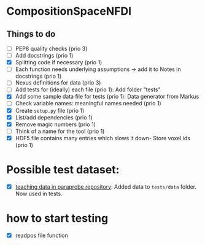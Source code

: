 # CompositionSpaceNFDI

## Things to do

- [ ] PEP8 quality checks (prio 3)
- [ ] Add docstrings (prio 1)
- [x] Splitting code if necessary (prio 1)
- [ ] Each function needs underlying assumptions -> add it to Notes in docstrings (prio 1)
- [ ] Nexus definitions for data (prio 3)
- [ ] Add tests for (ideally) each file (prio 1): Add folder "tests"
- [x] Add some sample data file for tests (prio 1): Data generator from Markus
- [ ] Check variable names: meaningful names needed (prio 1)
- [x] Create `setup.py` file (prio 1)
- [x] List/add dependencies (prio 1)
- [x] Remove magic numbers (prio 1)
- [ ] Think of a name for the tool (prio 1)
- [x] HDF5 file contains many entries which slows it down- Store voxel ids  (prio 1)

# Possible test dataset:
- [x] [teaching data in paraprobe repository](https://gitlab.com/mdforti/paraprobe-toolbox/-/blob/main/teaching/example_data/usa_portland_wang/usa_portland_wang.tar.gz): Added data to `tests/data` folder. Now used in tests.

# how to start testing
- [x] readpos file function


